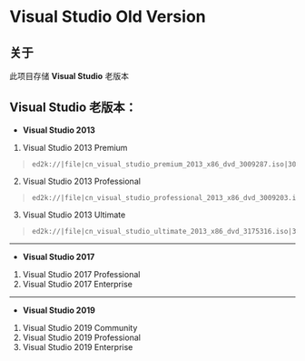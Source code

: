 # Visual Studio Old Version

## 关于

此项目存储 **Visual Studio** 老版本

## Visual Studio 老版本：

- **Visual Studio 2013**

1. Visual Studio 2013 Premium

> ```
> ed2k://|file|cn_visual_studio_premium_2013_x86_dvd_3009287.iso|3057461248|F5F41358BB514B27AA3AF444D0DE561E|/
> ```

2. Visual Studio 2013 Professional

> ```
> ed2k://|file|cn_visual_studio_professional_2013_x86_dvd_3009203.iso|3020535808|133B4703B20B4E78C1742E3AC8665CBC|/
> ```

3. Visual Studio 2013 Ultimate

> ```
> ed2k://|file|cn_visual_studio_ultimate_2013_x86_dvd_3175316.iso|3077509120|ADDA34B2BC29E1571276AE50A220EB91|/
> ```

---

- __Visual Studio 2017__

1. Visual Studio 2017 Professional
2. Visual Studio 2017 Enterprise

***

- **Visual Studio 2019**

1. Visual Studio 2019 Community
2. Visual Studio 2019 Professional
3. Visual Studio 2019 Enterprise

